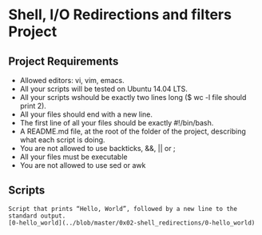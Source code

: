 # Shell, I/O Redirections and filters Project

## Project Requirements
* Allowed editors: vi, vim, emacs.
* All your scripts will be tested on Ubuntu 14.04 LTS.
* All your scripts wshould be exactly two lines long ($ wc -l file
  should print 2).
* All your files should end with a new line.
* The first line of all your files should be exactly #!/bin/bash.
* A README.md file, at the root of the folder of the project,
  describing what each script is doing.
* You are not allowed to use backticks, &&, || or ;
* All your files must be executable
* You are not allowed to use sed or awk

## Scripts
```
Script that prints “Hello, World”, followed by a new line to the standard output.
[0-hello_world](../blob/master/0x02-shell_redirections/0-hello_world)
```
